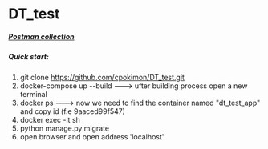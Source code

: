 # DT_test

##### [Postman collection](https://www.getpostman.com/collections/f363478ae427eae10f16)

##### Quick start:
  1. git clone https://github.com/cpokimon/DT_test.git
  2. docker-compose up --build        ---> ufter building process open a new terminal
  3. docker ps                        ---> now we need to find the container named "dt_test_app" and copy id (f.e 9aaced99f547)
  4. docker exec -it <place here copied id> sh
  5. python manage.py migrate
  6. open browser and open address 'localhost'
